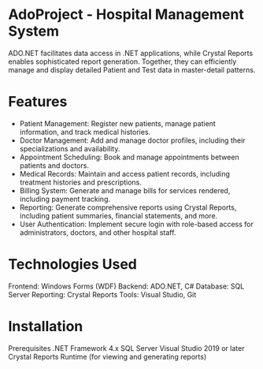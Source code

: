 # AdoProject - Hospital Management System
ADO.NET facilitates data access in .NET applications, while Crystal Reports
enables sophisticated report generation. Together, they can efficiently manage and display detailed Patient and Test data in master-detail patterns.
# Features
* Patient Management: Register new patients, manage patient information, and track medical histories.
* Doctor Management: Add and manage doctor profiles, including their specializations and availability.
* Appointment Scheduling: Book and manage appointments between patients and doctors.
* Medical Records: Maintain and access patient records, including treatment histories and prescriptions.
* Billing System: Generate and manage bills for services rendered, including payment tracking.
* Reporting: Generate comprehensive reports using Crystal Reports, including patient summaries, financial statements, and more.
* User Authentication: Implement secure login with role-based access for administrators, doctors, and other hospital staff.
# Technologies Used
Frontend: Windows Forms (WDF)
Backend: ADO.NET, C#
Database: SQL Server
Reporting: Crystal Reports
Tools: Visual Studio, Git
# Installation
Prerequisites
.NET Framework 4.x
SQL Server
Visual Studio 2019 or later
Crystal Reports Runtime (for viewing and generating reports)
